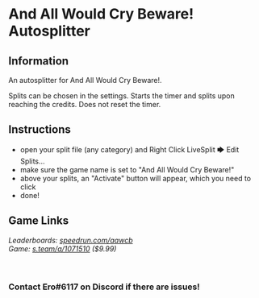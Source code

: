# And All Would Cry Beware! Autosplitter
## Information
An autosplitter for And All Would Cry Beware!.

Splits can be chosen in the settings. Starts the timer and splits upon reaching the credits. Does not reset the timer.
## Instructions
* open your split file (any category) and Right Click LiveSplit 🡆 Edit Splits...
* make sure the game name is set to "And All Would Cry Beware!"
* above your splits, an "Activate" button will appear, which you need to click
* done!
## Game Links
*Leaderboards: [speedrun.com/aawcb](https://speedrun.com/aawcb)*  
*Game: [s.team/a/1071510](https://s.team/a/1071510) ($9.99)*
​  
​  
​
### Contact Ero#6117 on Discord if there are issues!
